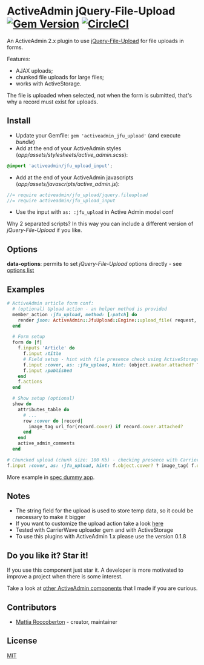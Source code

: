 # ActiveAdmin jQuery-File-Upload [![Gem Version](https://badge.fury.io/rb/activeadmin_jfu_upload.svg)](https://badge.fury.io/rb/activeadmin_jfu_upload) [![CircleCI](https://circleci.com/gh/blocknotes/activeadmin_jfu_upload.svg?style=svg)](https://circleci.com/gh/blocknotes/activeadmin_jfu_upload)

An ActiveAdmin 2.x plugin to use [jQuery-File-Upload](https://github.com/blueimp/jQuery-File-Upload) for file uploads in forms.

Features:
- AJAX uploads;
- chunked file uploads for large files;
- works with ActiveStorage.

The file is uploaded when selected, not when the form is submitted, that's why a record must exist for uploads.

## Install

- Update your Gemfile: `gem 'activeadmin_jfu_upload'` (and execute *bundle*)
- Add at the end of your ActiveAdmin styles (_app/assets/stylesheets/active_admin.scss_):
```css
@import 'activeadmin/jfu_upload_input';
```
- Add at the end of your ActiveAdmin javascripts (_app/assets/javascripts/active_admin.js_):
```js
//= require activeadmin/jfu_upload/jquery.fileupload
//= require activeadmin/jfu_upload_input
```
- Use the input with `as: :jfu_upload` in Active Admin model conf

Why 2 separated scripts? In this way you can include a different version of *jQuery-File-Upload* if you like.

## Options

**data-options**: permits to set *jQuery-File-Upload* options directly - see [options list](https://github.com/blueimp/jQuery-File-Upload/wiki/Options)

## Examples

```ruby
# ActiveAdmin article form conf:
  # (optional) Upload action - an helper method is provided
  member_action :jfu_upload, method: [:patch] do
    render json: ActiveAdmin::JfuUpload::Engine::upload_file( request, params[:article][:cover], resource, :cover )
  end

  # Form setup
  form do |f|
    f.inputs 'Article' do
      f.input :title
      # Field setup - hint with file presence check using ActiveStorage
      f.input :cover, as: :jfu_upload, hint: (object.avatar.attached? ? "Current: #{object.avatar.filename}" : nil) unless object.new_record?
      f.input :published
    end
    f.actions
  end

  # Show setup (optional)
  show do
    attributes_table do
      # ...
      row :cover do |record|
        image_tag url_for(record.cover) if record.cover.attached?
      end
    end
    active_admin_comments
  end
```

```ruby
# Chuncked upload (chunk size: 100 Kb) - checking presence with CarrierWave
f.input :cover, as: :jfu_upload, hint: f.object.cover? ? image_tag( f.object.cover.url ) : '', input_html: { data: { url: jfu_upload_admin_article_path( resource.id ), options: { maxChunkSize: 100000 } } } unless f.object.new_record?
```

More example in [spec dummy app](spec/dummy/app/admin).

## Notes

- The string field for the upload is used to store temp data, so it could be necessary to make it bigger
- If you want to customize the upload action take a look [here](lib/activeadmin/jfu_upload/engine.rb)
- Tested with CarrierWave uploader gem and with ActiveStorage
- To use this plugins with ActiveAdmin 1.x please use the version 0.1.8

## Do you like it? Star it!

If you use this component just star it. A developer is more motivated to improve a project when there is some interest.

Take a look at [other ActiveAdmin components](https://github.com/blocknotes?utf8=✓&tab=repositories&q=activeadmin&type=source) that I made if you are curious.

## Contributors

- [Mattia Roccoberton](http://blocknot.es) - creator, maintainer

## License

[MIT](LICENSE.txt)
